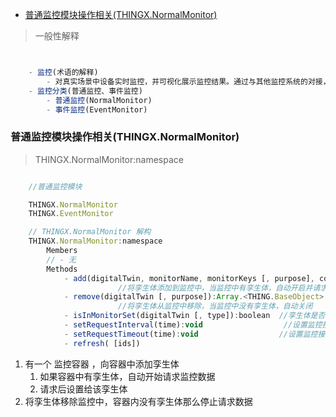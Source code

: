 <!-- @import "[TOC]" {cmd="toc" depthFrom=1 depthTo=6 orderedList=false} -->

<!-- code_chunk_output -->

- [普通监控模块操作相关(THINGX.NormalMonitor)](#普通监控模块操作相关thingxnormalmonitor)

<!-- /code_chunk_output -->

> 一般性解释
```javascript


    - 监控(术语的解释)
        - 对真实场景中设备实时监控，并可视化展示监控结果。通过与其他监控系统的对接，将监控数据在三维场景中以标记、面板、图表等形式进行展示。 
    - 监控分类(普通监控、事件监控)
        - 普通监控(NormalMonitor)
        - 事件监控(EventMonitor)

```



### 普通监控模块操作相关(THINGX.NormalMonitor)
> THINGX.NormalMonitor:namespace
```javascript

    //普通监控模块

    THINGX.NormalMonitor
    THINGX.EventMonitor

    // THINGX.NormalMonitor 解构
    THINGX.NormalMonitor:namespace
        Members
        // - 无
        Methods
            - add(digitalTwin, monitorName, monitorKeys [, purpose], config):Array.<THING.BaseObject>
                        //将孪生体添加到监控中，当监控中有孪生体，自动开启并请求后台接口
            - remove(digitalTwin [, purpose]):Array.<THING.BaseObject>          
                        //将孪生体从监控中移除，当监控中没有孪生体，自动关闭
            - isInMonitorSet(digitalTwin [, type]):boolean  //孪生体是否在监控集合中
            - setRequestInterval(time):void                  //设置监控接口请求间隔时间 （间隔时间，单位秒）
            - setRequestTimeout(time):void                  //设置监控接口请求超时时间
            - refresh( [ids])


```


1. 有一个 监控容器  ，向容器中添加孪生体
   1. 如果容器中有孪生体，自动开始请求监控数据
   2. 请求后设置给该孪生体
2. 将孪生体移除监控中，容器内没有孪生体那么停止请求数据
   